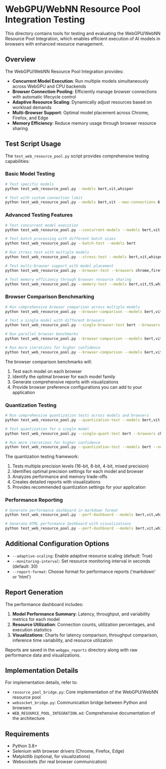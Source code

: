 # WebGPU/WebNN Resource Pool Integration Testing

This directory contains tools for testing and evaluating the WebGPU/WebNN Resource Pool Integration, which enables efficient execution of AI models in browsers with enhanced resource management.

## Overview

The WebGPU/WebNN Resource Pool Integration provides:

- **Concurrent Model Execution**: Run multiple models simultaneously across WebGPU and CPU backends
- **Browser Connection Pooling**: Efficiently manage browser connections with automatic lifecycle control
- **Adaptive Resource Scaling**: Dynamically adjust resources based on workload demands
- **Multi-Browser Support**: Optimal model placement across Chrome, Firefox, and Edge
- **Memory Efficiency**: Reduce memory usage through browser resource sharing

## Test Script Usage

The `test_web_resource_pool.py` script provides comprehensive testing capabilities:

### Basic Model Testing

```bash
# Test specific models
python test_web_resource_pool.py --models bert,vit,whisper

# Test with custom connection limit
python test_web_resource_pool.py --models bert,vit --max-connections 6
```

### Advanced Testing Features

```bash
# Test concurrent model execution
python test_web_resource_pool.py --concurrent-models --models bert,vit,whisper

# Test batch processing with different batch sizes
python test_web_resource_pool.py --batch-test --models bert

# Run stress test with multiple models
python test_web_resource_pool.py --stress-test --models bert,vit,whisper

# Test multi-browser support with model placement
python test_web_resource_pool.py --browser-test --browsers chrome,firefox,edge --models bert,vit,whisper

# Test memory efficiency through browser resource sharing
python test_web_resource_pool.py --memory-test --models bert,vit,t5,whisper
```

### Browser Comparison Benchmarking

```bash
# Run comprehensive browser comparison across multiple models
python test_web_resource_pool.py --browser-comparison --models bert,vit,whisper --browsers chrome,firefox,edge

# Test a single model with different browsers
python test_web_resource_pool.py --single-browser-test bert --browsers chrome,firefox,edge

# Run parallel browser benchmarks
python test_web_resource_pool.py --browser-comparison --models bert,vit,whisper,t5,clip --parallel

# Run more iterations for higher confidence
python test_web_resource_pool.py --browser-comparison --models bert,vit --num-runs 10
```

The browser comparison benchmarks will:
1. Test each model on each browser
2. Identify the optimal browser for each model family
3. Generate comprehensive reports with visualizations
4. Provide browser preference configurations you can add to your application

### Quantization Testing

```bash
# Run comprehensive quantization tests across models and browsers
python test_web_resource_pool.py --quantization-test --models bert,vit,whisper --browsers chrome,firefox

# Test quantization for a single model
python test_web_resource_pool.py --single-quant-test bert --browsers chrome 

# Run more iterations for higher confidence
python test_web_resource_pool.py --quantization-test --models bert --num-runs 5
```

The quantization testing framework:
1. Tests multiple precision levels (16-bit, 8-bit, 4-bit, mixed precision)
2. Identifies optimal precision settings for each model and browser
3. Analyzes performance and memory trade-offs
4. Creates detailed reports with visualizations
5. Provides recommended quantization settings for your application

### Performance Reporting

```bash
# Generate performance dashboard in markdown format
python test_web_resource_pool.py --perf-dashboard --models bert,vit,whisper

# Generate HTML performance dashboard with visualizations
python test_web_resource_pool.py --perf-dashboard --models bert,vit,whisper --report-format html
```

## Additional Configuration Options

- `--adaptive-scaling`: Enable adaptive resource scaling (default: True)
- `--monitoring-interval`: Set resource monitoring interval in seconds (default: 30)
- `--report-format`: Choose format for performance reports ('markdown' or 'html')

## Report Generation

The performance dashboard includes:

1. **Model Performance Summary**: Latency, throughput, and variability metrics for each model
2. **Resource Utilization**: Connection counts, utilization percentages, and execution statistics
3. **Visualizations**: Charts for latency comparison, throughput comparison, inference time variability, and resource utilization

Reports are saved in the `webgpu_reports` directory along with raw performance data and visualizations.

## Implementation Details

For implementation details, refer to:
- `resource_pool_bridge.py`: Core implementation of the WebGPU/WebNN resource pool
- `websocket_bridge.py`: Communication bridge between Python and browsers
- `WEB_RESOURCE_POOL_INTEGRATION.md`: Comprehensive documentation of the architecture

## Requirements

- Python 3.8+
- Selenium with browser drivers (Chrome, Firefox, Edge)
- Matplotlib (optional, for visualizations)
- Websockets (for real browser communication)